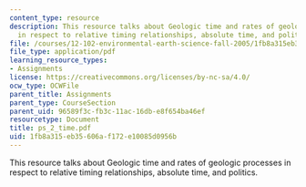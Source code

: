 ```yaml
---
content_type: resource
description: This resource talks about Geologic time and rates of geologic processes
  in respect to relative timing relationships, absolute time, and politics.
file: /courses/12-102-environmental-earth-science-fall-2005/1fb8a315eb35606af172e10085d0956b_ps_2_time.pdf
file_type: application/pdf
learning_resource_types:
- Assignments
license: https://creativecommons.org/licenses/by-nc-sa/4.0/
ocw_type: OCWFile
parent_title: Assignments
parent_type: CourseSection
parent_uid: 96589f3c-fb3c-11ac-16db-e8f654ba46ef
resourcetype: Document
title: ps_2_time.pdf
uid: 1fb8a315-eb35-606a-f172-e10085d0956b
---
```

This resource talks about Geologic time and rates of geologic processes in respect to relative timing relationships, absolute time, and politics.